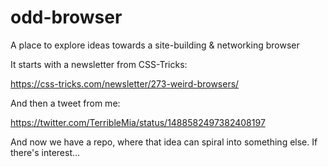 # odd-browser
A place to explore ideas towards a site-building &amp; networking browser

It starts with a newsletter from CSS-Tricks:

https://css-tricks.com/newsletter/273-weird-browsers/

And then a tweet from me:

https://twitter.com/TerribleMia/status/1488582497382408197

And now we have a repo, where that idea can spiral into something else. If there's interest…
